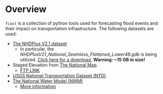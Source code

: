 # Overview

`fcast` is a collection of python tools used for forecasting flood events and their impact on transportation infrastructure. The following datasets are used:

- [The NHDPlus V2.1 dataset](http://www.horizon-systems.com/NHDPlus/NHDPlusV2_home.php)
    - In particular, the _NHDPlusV21_National_Seamless_Flattened_Lower48.gdb_ is being utilized. [Click here for a download.](http://www.horizon-systems.com/NHDPlusData/NHDPlusV21/Data/NationalData/NHDPlusV21_NationalData_Seamless_Geodatabase_Lower48_07.7z) __Warning: ~15 GB in size!__
- Staged Elevation from [The National Map](https://www.usgs.gov/core-science-systems/national-geospatial-program/national-map). 
    - [FTP LINK](ftp://rockyftp.cr.usgs.gov/vdelivery/Datasets/Staged/Elevation/)
- [USGS National Transportation Dataset (NTD)](https://catalog.data.gov/dataset/usgs-national-transportation-dataset-ntd-downloadable-data-collectionde7d2)
- [The National Water Model (NWM)](https://console.cloud.google.com/marketplace/details/noaa-public/national-water-model?filter=category:climate&id=2b3b4e1c-20ad-455c-89c5-7c09b82c7f98)
    - [More information](https://water.noaa.gov/about/nwm)